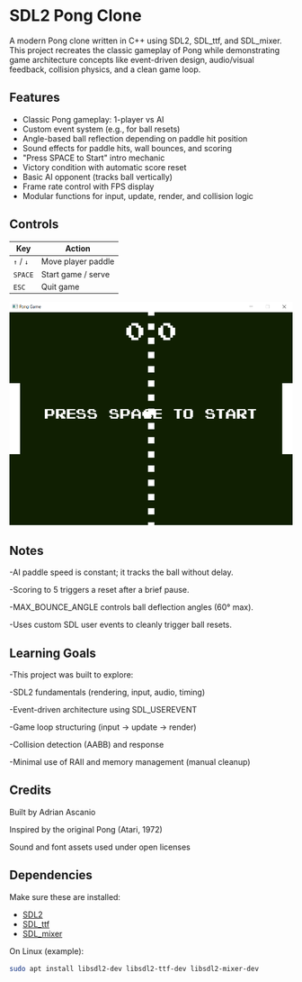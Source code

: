 # SDL2 Pong Clone

A modern Pong clone written in C++ using SDL2, SDL_ttf, and SDL_mixer. 
This project recreates the classic gameplay of Pong while demonstrating game architecture concepts like 
event-driven design, audio/visual feedback, collision physics, and a clean game loop.

## Features

- Classic Pong gameplay: 1-player vs AI
- Custom event system (e.g., for ball resets)
- Angle-based ball reflection depending on paddle hit position
- Sound effects for paddle hits, wall bounces, and scoring
- "Press SPACE to Start" intro mechanic
- Victory condition with automatic score reset
- Basic AI opponent (tracks ball vertically)
- Frame rate control with FPS display
- Modular functions for input, update, render, and collision logic

## Controls

| Key         | Action              |
|-------------|---------------------|
| `↑` / `↓`   | Move player paddle  |
| `SPACE`     | Start game / serve  |
| `ESC`       | Quit game           |

![Start Screen](https://github.com/Elif-dev86/SDL2-Pong/blob/main/StartScreen.PNG?raw=true)

## Notes

-AI paddle speed is constant; it tracks the ball without delay.

-Scoring to 5 triggers a reset after a brief pause.

-MAX_BOUNCE_ANGLE controls ball deflection angles (60° max).

-Uses custom SDL user events to cleanly trigger ball resets.

## Learning Goals

-This project was built to explore:

-SDL2 fundamentals (rendering, input, audio, timing)

-Event-driven architecture using SDL_USEREVENT

-Game loop structuring (input → update → render)

-Collision detection (AABB) and response

-Minimal use of RAII and memory management (manual cleanup)

## Credits

Built by Adrian Ascanio

Inspired by the original Pong (Atari, 1972)

Sound and font assets used under open licenses

## Dependencies

Make sure these are installed:

- [SDL2](https://www.libsdl.org/)
- [SDL_ttf](https://github.com/libsdl-org/SDL_ttf)
- [SDL_mixer](https://github.com/libsdl-org/SDL_mixer)

On Linux (example):

```bash
sudo apt install libsdl2-dev libsdl2-ttf-dev libsdl2-mixer-dev
